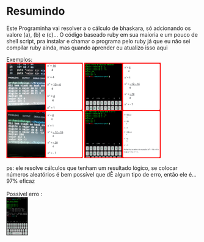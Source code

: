 
# Resumindo
Este Programinha vai resolver a o cálculo de bhaskara, só adcionando os valore (a), (b) e (c)... O código baseado ruby em sua maioria e um pouco de shell script, pra instalar e chamar o programa pelo ruby já que eu não sei compilar ruby ainda, mas quando aprender eu atualizo isso aqui

Exemplos: <br>
<img src="https://github.com/4RCH4NJ0/bhaskrl/blob/main/Polish_20201127_204711288.jpg" height="250" alt="Screenshot"/>
<img src="https://github.com/4RCH4NJ0/bhaskrl/blob/main/Polish_20201127_210537598.jpg" height="250" alt="Screenshot"/>

ps: ele resolve cálculos que tenham um resultado lógico, se colocar números aleatórios é bem possível que dÊ algum tipo de erro, então ele é... 97% eficaz
<br><br>Possível erro : <br>
<img src="https://github.com/4RCH4NJ0/bhaskrl/blob/main/Screenshot_20201128-101432_Termux.jpg" height="100" alt="screenshot"/>
